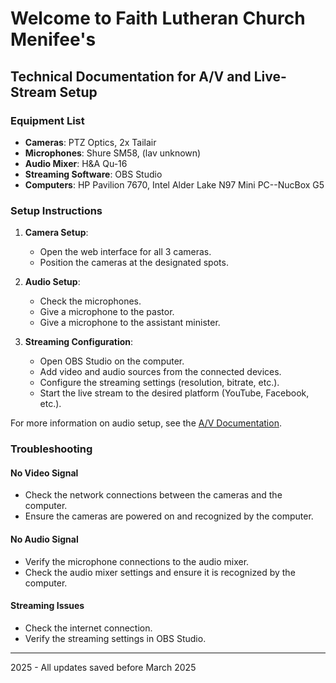 # Welcome to Faith Lutheran Church Menifee's

## Technical Documentation for A/V and Live-Stream Setup

### Equipment List

- **Cameras**: PTZ Optics, 2x Tailair
- **Microphones**: Shure SM58, (lav unknown)
- **Audio Mixer**: H&A Qu-16
- **Streaming Software**: OBS Studio
- **Computers**: HP Pavilion 7670, Intel Alder Lake N97 Mini PC--NucBox G5

### Setup Instructions

1. **Camera Setup**:
    - Open the web interface for all 3 cameras.
    - Position the cameras at the designated spots.

2. **Audio Setup**:
    - Check the microphones.
    - Give a microphone to the pastor.
    - Give a microphone to the assistant minister.

3. **Streaming Configuration**:
    - Open OBS Studio on the computer.
    - Add video and audio sources from the connected devices.
    - Configure the streaming settings (resolution, bitrate, etc.).
    - Start the live stream to the desired platform (YouTube, Facebook, etc.).

For more information on audio setup, see the [A/V Documentation](Docs/av.md#audio).

### Troubleshooting

#### No Video Signal

- Check the network connections between the cameras and the computer.
- Ensure the cameras are powered on and recognized by the computer.

#### No Audio Signal

- Verify the microphone connections to the audio mixer.
- Check the audio mixer settings and ensure it is recognized by the computer.

#### Streaming Issues

- Check the internet connection.
- Verify the streaming settings in OBS Studio.

---

2025 - All updates saved before March 2025
